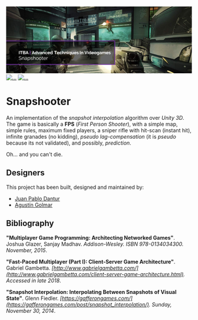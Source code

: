 [![...](.resources/image/readme-header.png)](https://github.com/agustin-golmar/Snapshooter)
[![...](https://img.shields.io/badge/Unity-v2018.2.16f1-purple.svg)](https://unity3d.com/)
[![...](https://img.shields.io/badge/release-v1.0-green.svg)](https://github.com/agustin-golmar/Snapshooter/releases)

# Snapshooter

An implementation of the _snapshot interpolation_ algorithm over _Unity 3D_.
The game is basically a __FPS__ (_First Person Shooter_), with a simple map,
simple rules, maximum fixed players, a sniper rifle with hit-scan (instant
hit), infinite granades (no kidding), _pseudo lag-compensation_ (it is _pseudo_
because its not validated), and possibly, _prediction_.

Oh... and you can't die.

## Designers

This project has been built, designed and maintained by:

* [Juan Pablo Dantur](https://github.com/jpdantur)
* [Agustín Golmar](https://github.com/agustin-golmar)

## Bibliography

__"Multiplayer Game Programming: Architecting Networked Games"__. Joshua
Glazer, Sanjay Madhav. _Addison-Wesley. ISBN 978-0134034300. November, 2015_.

__"Fast-Paced Multiplayer (Part I): Client-Server Game Architecture"__. Gabriel
Gambetta. _[http://www.gabrielgambetta.com/](http://www.gabrielgambetta.com/client-server-game-architecture.html).
Accessed in late 2018_.

__"Snapshot Interpolation: Interpolating Between Snapshots of Visual State"__.
Glenn Fiedler. _[https://gafferongames.com/](https://gafferongames.com/post/snapshot_interpolation/).
Sunday, November 30, 2014_.
